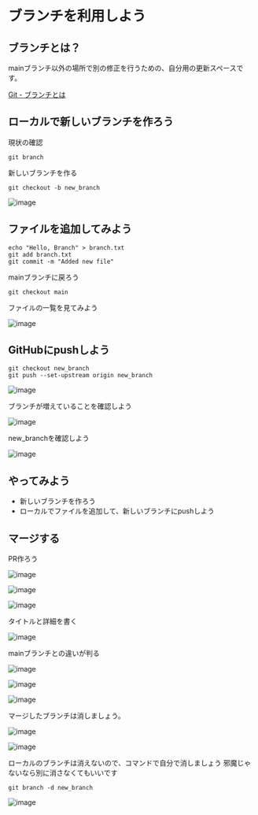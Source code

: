 # ブランチを利用しよう

## ブランチとは？
mainブランチ以外の場所で別の修正を行うための、自分用の更新スペースです。

[Git - ブランチとは](https://git-scm.com/book/ja/v2/Git-%E3%81%AE%E3%83%96%E3%83%A9%E3%83%B3%E3%83%81%E6%A9%9F%E8%83%BD-%E3%83%96%E3%83%A9%E3%83%B3%E3%83%81%E3%81%A8%E3%81%AF)


## ローカルで新しいブランチを作ろう

現状の確認

```
git branch
```

新しいブランチを作る

```
git checkout -b new_branch
```

![image](images/branch01.png)

## ファイルを追加してみよう

```
echo "Hello, Branch" > branch.txt
git add branch.txt
git commit -m "Added new file"
```

mainブランチに戻ろう

```
git checkout main
```

ファイルの一覧を見てみよう


![image](images/branch02.png)

## GitHubにpushしよう

```
git checkout new_branch
git push --set-upstream origin new_branch
```

![image](images/branch03.png)

ブランチが増えていることを確認しよう

![image](images/branch04.png)

new_branchを確認しよう

![image](images/branch05.png)

## やってみよう
- 新しいブランチを作ろう
- ローカルでファイルを追加して、新しいブランチにpushしよう

## マージする

PR作ろう

![image](images/branch06.png)

![image](images/branch07.png)

![image](images/branch08.png)

タイトルと詳細を書く

![image](images/branch09.png)

mainブランチとの違いが判る

![image](images/branch10.png)

![image](images/branch11.png)

![image](images/branch12.png)

マージしたブランチは消しましょう。

![image](images/branch13.png)

![image](images/branch14.png)

ローカルのブランチは消えないので、コマンドで自分で消しましょう
邪魔じゃないなら別に消さなくてもいいです

```
git branch -d new_branch
```

![image](images/branch15.png)